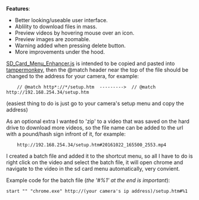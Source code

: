 **Features**:
- Better looking/useable user interface.
- Ablility to download files in mass.
- Preview videos by hovering mouse over an icon.
- Preview images are zoomable.
- Warning added when pressing delete button.
- More improvements under the hood.

[SD_Card_Menu_Enhancer.js](https://raw.githubusercontent.com/echandler/D-Link_DCS-2330L_scripts/master/src/SD_Card_Menu_Enhancer.js) is intended to be copied and pasted into [tampermonkey](https://chrome.google.com/webstore/detail/tampermonkey/dhdgffkkebhmkfjojejmpbldmpobfkfo?hl=en), then the @match header near the top of the file should be changed to the address for your camera, for example: 
```
    // @match http*://*/setup.htm  --------->  // @match http://192.168.254.34/setup.htm 
```
(easiest thing to do is just go to your camera's setup menu and copy the address)

As an optional extra I wanted to 'zip' to a video that was saved on the hard drive to download more videos, so the file name can be added to the url with a pound/hash sign infront of it, for example:
```
    http://192.168.254.34/setup.htm#20161022_165500_2553.mp4
```
I created a batch file and added it to the shortcut menu, so all I have to do is right click on the video and select the batch file, it will open chrome and navigate to the video in the sd card menu automatically, very convient.

Example code for the batch file (*the '#%1' at the end is important*):
```
start "" "chrome.exe" http://(your camera's ip address)/setup.htm#%1
```
